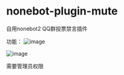 # nonebot-plugin-mute

自用nonebot2 QQ群投票禁言插件

功能：
![image](https://github.com/971364942/mute_plugin/assets/43522771/e06f0d0e-e1f1-42b7-bc2f-4b812d101bb2)

![image](https://github.com/971364942/mute_plugin/assets/43522771/9e2b0d87-3984-4583-be2c-4a3d4ce6b0f5)


需要管理员权限
